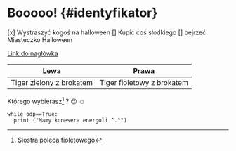 # Booooo! {#identyfikator}
[x] Wystraszyć kogoś na halloween
[] Kupić coś słodkiego
[] bejrzeć Miasteczko Halloween



[Link do nagłówka](#identyfikator)

|Lewa|Prawa|
|:---:|:---:|
|Tiger zielony z brokatem|Tiger fioletowy z brokatem|</br>

Którego wybierasz[^1] ? :wink: :relaxed:

```
while odp==True:
  print ("Mamy konesera energoli ^.^")
```
[^1]: Siostra poleca fioletowego
